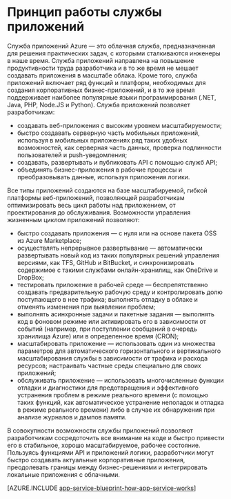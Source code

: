 <properties 
	pageTitle="Принцип работы службы приложений Azure" 
	description="Узнайте, как работает служба приложений" 
	keywords="служба приложений, служба приложений azure, масштабировать, масштабируемый, план службы приложений, стоимость службы приложений"
	services="app-service" 
	documentationCenter="" 
	authors="yochay" 
	manager="wpickett" 
	editor=""/>

<tags 
	ms.service="app-service" 
	ms.workload="na" 
	ms.tgt_pltfrm="na" 
	ms.devlang="na" 
	ms.topic="hero-article" 
	ms.date="02/10/2016" 
	ms.author="yochay"/>

# Принцип работы службы приложений

Служба приложений Azure — это облачная служба, предназначенная для решения практических задач, с которыми сталкиваются инженеры в наше время. Служба приложений направлена на повышение продуктивности труда разработчика и в то же время не мешает создавать приложения в масштабе облака. Кроме того, служба приложений включает ряд функций и платформ, необходимых для создания корпоративных бизнес-приложений, и в то же время поддерживает наиболее популярные языки программирования (.NET, Java, PHP, Node.JS и Python). Служба приложений позволяет разработчикам:

* создавать веб-приложения с высоким уровнем масштабируемости;
* быстро создавать серверную часть мобильных приложений, используя в мобильных приложениях ряд таких удобных возможностей, как серверная часть данных, проверка подлинности пользователей и push-уведомления;
* создавать, развертывать и публиковать API с помощью служб API;
* объединять бизнес-приложения в рабочие процессы и преобразовывать данные, используя приложения логики.


Все типы приложений создаются на базе масштабируемой, гибкой платформы веб-приложений, позволяющей разработчикам оптимизировать весь цикл работы над приложением, от проектирования до обслуживания. Возможности управления жизненным циклом приложений позволяют:

* быстро создавать приложения — с нуля или на основе пакета OSS из Azure Marketplace;
* осуществлять непрерывное развертывание — автоматически развертывать новый код из таких популярных решений управления версиями, как TFS, GitHub и BitBucket, и синхронизировать содержимое с такими службами онлайн-хранилищ, как OneDrive и DropBox;
* тестировать приложение в рабочей среде — беспрепятственно создавать предварительную рабочую среду и контролировать долю поступающего в нее трафика; выполнять отладку в облаке и отменять изменения при выявлении проблем;
* выполнять асинхронные задачи и пакетные задания — выполнять код в фоновом режиме или активировать его в зависимости от событий (например, при поступлении сообщений в очередь хранилища Azure) или в определенное время (CRON);
* масштабировать приложение — использовать один из множества параметров для автоматического горизонтального и вертикального масштабирования службы в зависимости от трафика и расхода ресурсов; настраивать частные среды специально для своих приложений;
* обслуживать приложение — использовать многочисленные функции отладки и диагностики для предотвращения и эффективного устранения проблем в режиме реального времени (с помощью таких функций, как автоматическое устранение неполадок и отладка в режиме реального времени) либо в случае их обнаружения при анализе журналов и дампов памяти.
 
В совокупности возможности службы приложений позволяют разработчикам сосредоточить все внимание на коде и быстро привести его в стабильное, хорошо масштабируемое, рабочее состояние. Пользуясь функциями API и приложений логики, разработчики могут быстро создавать актуальные корпоративные приложения, преодолевать границы между бизнес-решениями и интегрировать локальные приложения с облачными.

[AZURE.INCLUDE [app-service-blueprint-how-app-service-works](../../includes/app-service-blueprint-how-app-service-works.md)]

<!---HONumber=AcomDC_1005_2016-->